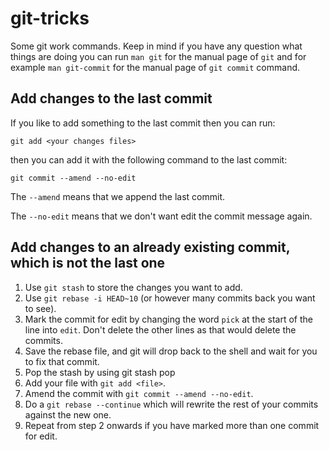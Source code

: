 # git-tricks
Some git work commands. Keep in mind if you have any question what things are doing you can run 
`man git` for the manual page of `git` and for example `man git-commit` for the manual page of `git commit` command.

## Add changes to the last commit

If you like to add something to the last commit then you can run:
```shell
git add <your changes files>
```

then you can add it with the following command to the last commit:
```shell
git commit --amend --no-edit
```

The `--amend` means that we append the last commit.

The `--no-edit` means that we don't want edit the commit message again.

## Add changes to an already existing commit, which is not the last one

1. Use `git stash` to store the changes you want to add.
2. Use `git rebase -i HEAD~10` (or however many commits back you want to see).
3. Mark the commit for edit by changing the word `pick` at the start of the line into `edit`. Don't delete the other lines as that would delete the commits.
4. Save the rebase file, and git will drop back to the shell and wait for you to fix that commit.
5. Pop the stash by using git stash pop
6. Add your file with `git add <file>`.
7. Amend the commit with `git commit --amend --no-edit`.
8. Do a `git rebase --continue` which will rewrite the rest of your commits against the new one.
9. Repeat from step 2 onwards if you have marked more than one commit for edit.

